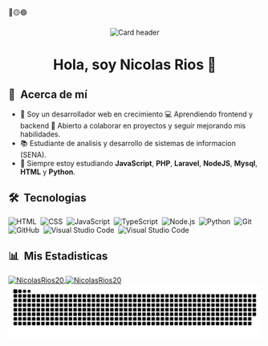 <div>
🔴🟡🟢
<br>
<br>
</div>


<div align="center">
  <img src="https://i.ibb.co/5vZpVn6/Black-Minimal-Motivation-Quote-Linked-In-Banner.png" alt="Card header"/>
</div>

<div align="center">
<h1 align="center">Hola, soy Nicolas Rios 👋</h1>
</div>

  ## 🧭 &nbsp;Acerca de mí
  - 👋 Soy un desarrollador web en crecimiento 💻 Aprendiendo frontend y backend 🌱 Abierto a colaborar en proyectos y           seguir mejorando mis habilidades.
  - 📚 Estudiante de analisis y desarrollo de sistemas de informacion (SENA).
  - 🌱 Siempre estoy estudiando **JavaScript**, **PHP**, **Laravel**, **NodeJS**, **Mysql**, **HTML** y **Python**.

  ## 🛠️ &nbsp;Tecnologias

  ![HTML](https://img.shields.io/badge/-HTML-0D1117?style=flat&logo=HTML5)&nbsp;
  ![CSS](https://img.shields.io/badge/-CSS-0D1117?style=flat&logo=CSS3&logoColor=1572B6)&nbsp;
  ![JavaScript](https://img.shields.io/badge/-JavaScript-0D1117?style=flat&logo=javascript)&nbsp;
  ![TypeScript](https://img.shields.io/badge/-TypeScript-0D1117?style=flat&logo=typescript)&nbsp;
  ![Node.js](https://img.shields.io/badge/-Node.js-0D1117?style=flat&logo=node.js)&nbsp;
  ![Python](https://img.shields.io/badge/-Python-0D1117?style=flat&logo=python)&nbsp;
  ![Git](https://img.shields.io/badge/-Git-0D1117?style=flat&logo=git)&nbsp;
  ![GitHub](https://img.shields.io/badge/-GitHub-0D1117?style=flat&logo=github)&nbsp;
  ![Visual Studio Code](https://img.shields.io/badge/-VS%20Code-0D1117?style=flat&logo=visual-studio-code&logoColor=007ACC)&nbsp;
  ![Visual Studio Code](https://img.shields.io/badge/-VS%20Code-0D1117?style=flat&logo=visual-studio-code&logoColor=007ACC)&nbsp;

</div>

  ## 📊 &nbsp;Mis Estadisticas
  <a href="https://github.com/NicolasRios20">
    <img width=450 height=170 align="center" alt="NicolasRios20" src="https://github-readme-stats.vercel.app/api?username=NicolasRios20&theme=midnight-purple&show_icons=true&bg_color=0D1117&hide_border=true&count_private=true" />
  </a>
  <a href="https://github.com/NicolasRios20">
    <img align="center" alt="NicolasRios20" src="https://github-readme-stats.vercel.app/api/top-langs/?username=NicolasRios20&theme=midnight-purple&layout=compact&bg_color=0D1117&hide_border=true&count_private=true" />
  </a>
</div>

<!--- snake -->
<div align="center">
  <img src="https://github.com/NicolasRios20/NicolasRios20/blob/main/resources/grid-snake.svg" alt="snake" />
</div>
<!--
**NicolasRios20/NicolasRios20** is a ✨ _special_ ✨ repository because its `README.md` (this file) appears on your GitHub profile.

Here are some ideas to get you started:

- 🔭 I’m currently working on ...
- 🌱 I’m currently learning ...
- 👯 I’m looking to collaborate on ...
- 🤔 I’m looking for help with ...
- 💬 Ask me about ...
- 📫 How to reach me: ...
- 😄 Pronouns: ...
- ⚡ Fun fact: ...
-->
